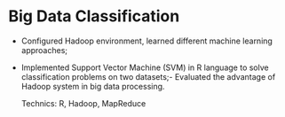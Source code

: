 # Big Data Classification

- Configured Hadoop environment, learned different machine learning approaches;
- Implemented Support Vector Machine (SVM) in R language to solve classification problems on two datasets;- Evaluated the advantage of Hadoop system in big data processing.

  Technics: R, Hadoop, MapReduce
